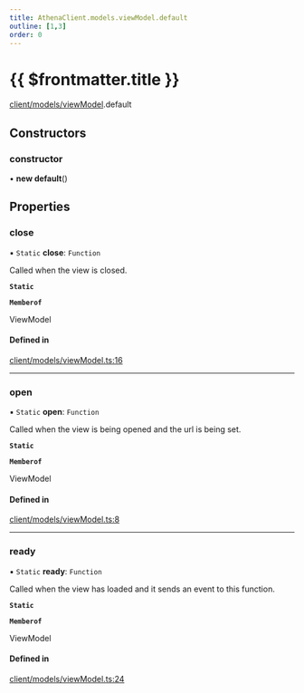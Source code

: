 ```yaml
---
title: AthenaClient.models.viewModel.default
outline: [1,3]
order: 0
---
```


# {{ $frontmatter.title }}


[client/models/viewModel](../modules/client_models_viewModel.md).default

## Constructors

### constructor

• **new default**()

## Properties

### close

▪ `Static` **close**: `Function`

Called when the view is closed.

**`Static`**

**`Memberof`**

ViewModel

#### Defined in

[client/models/viewModel.ts:16](https://github.com/Stuyk/altv-athena/blob/6013452/src/core/client/models/viewModel.ts#L16)

___

### open

▪ `Static` **open**: `Function`

Called when the view is being opened and the url is being set.

**`Static`**

**`Memberof`**

ViewModel

#### Defined in

[client/models/viewModel.ts:8](https://github.com/Stuyk/altv-athena/blob/6013452/src/core/client/models/viewModel.ts#L8)

___

### ready

▪ `Static` **ready**: `Function`

Called when the view has loaded and it sends an event to this function.

**`Static`**

**`Memberof`**

ViewModel

#### Defined in

[client/models/viewModel.ts:24](https://github.com/Stuyk/altv-athena/blob/6013452/src/core/client/models/viewModel.ts#L24)
